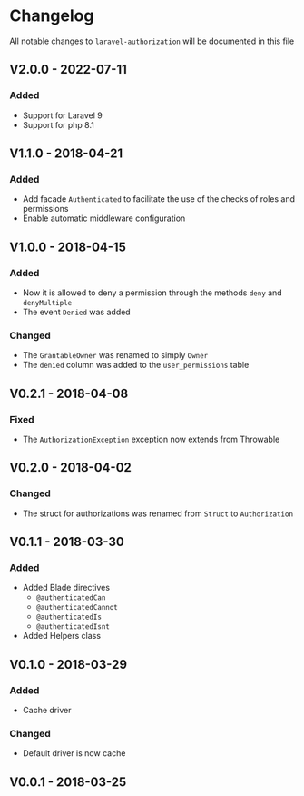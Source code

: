 # Changelog

All notable changes to `laravel-authorization` will be documented in this file

## V2.0.0 - 2022-07-11
### Added
- Support for Laravel 9
- Support for php 8.1

## V1.1.0 - 2018-04-21
### Added
- Add facade `Authenticated` to facilitate the use of the checks of roles and permissions
- Enable automatic middleware configuration

## V1.0.0 - 2018-04-15

### Added
- Now it is allowed to deny a permission through the methods `deny` and `denyMultiple`
- The event `Denied` was added

### Changed
- The `GrantableOwner` was renamed to simply `Owner`
- The `denied` column was added to the `user_permissions` table

## V0.2.1 - 2018-04-08

### Fixed
- The `AuthorizationException` exception now extends from Throwable

## V0.2.0 - 2018-04-02

### Changed
- The struct for authorizations was renamed from `Struct` to `Authorization`

## V0.1.1 - 2018-03-30

### Added
* Added Blade directives
    - `@authenticatedCan`
    - `@authenticatedCannot`
    - `@authenticatedIs`
    - `@authenticatedIsnt`
* Added Helpers class

## V0.1.0 - 2018-03-29

### Added
- Cache driver

### Changed
- Default driver is now cache

## V0.0.1 - 2018-03-25
